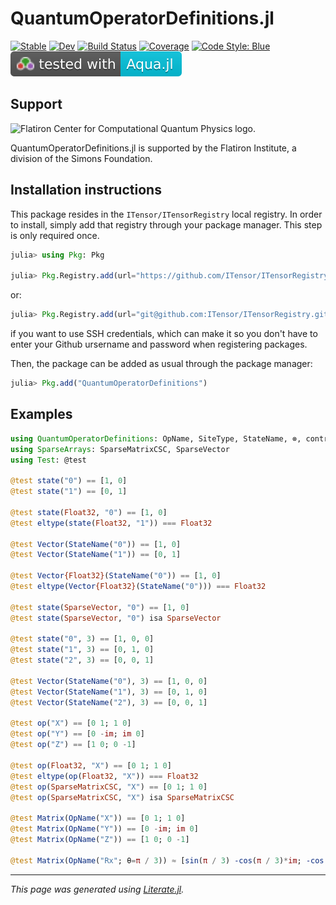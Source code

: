 # QuantumOperatorDefinitions.jl

[![Stable](https://img.shields.io/badge/docs-stable-blue.svg)](https://itensor.github.io/QuantumOperatorDefinitions.jl/stable/)
[![Dev](https://img.shields.io/badge/docs-dev-blue.svg)](https://itensor.github.io/QuantumOperatorDefinitions.jl/dev/)
[![Build Status](https://github.com/ITensor/QuantumOperatorDefinitions.jl/actions/workflows/Tests.yml/badge.svg?branch=main)](https://github.com/ITensor/QuantumOperatorDefinitions.jl/actions/workflows/Tests.yml?query=branch%3Amain)
[![Coverage](https://codecov.io/gh/ITensor/QuantumOperatorDefinitions.jl/branch/main/graph/badge.svg)](https://codecov.io/gh/ITensor/QuantumOperatorDefinitions.jl)
[![Code Style: Blue](https://img.shields.io/badge/code%20style-blue-4495d1.svg)](https://github.com/invenia/BlueStyle)
[![Aqua](https://raw.githubusercontent.com/JuliaTesting/Aqua.jl/master/badge.svg)](https://github.com/JuliaTesting/Aqua.jl)

## Support

<picture>
  <source media="(prefers-color-scheme: dark)" width="20%" srcset="docs/src/assets/
CQ-dark.png">
  <img alt="Flatiron Center for Computational Quantum Physics logo." width="20%" sr
="docs/src/assets/CCQ.png">
</picture>


QuantumOperatorDefinitions.jl is supported by the Flatiron Institute, a division of the Simons Foundation.

## Installation instructions

This package resides in the `ITensor/ITensorRegistry` local registry.
In order to install, simply add that registry through your package manager.
This step is only required once.
```julia
julia> using Pkg: Pkg

julia> Pkg.Registry.add(url="https://github.com/ITensor/ITensorRegistry")
```
or:
```julia
julia> Pkg.Registry.add(url="git@github.com:ITensor/ITensorRegistry.git")
```
if you want to use SSH credentials, which can make it so you don't have to enter your Github ursername and password when registering packages.

Then, the package can be added as usual through the package manager:

```julia
julia> Pkg.add("QuantumOperatorDefinitions")
```

## Examples

````julia
using QuantumOperatorDefinitions: OpName, SiteType, StateName, ⊗, controlled, op, state
using SparseArrays: SparseMatrixCSC, SparseVector
using Test: @test

@test state("0") == [1, 0]
@test state("1") == [0, 1]

@test state(Float32, "0") == [1, 0]
@test eltype(state(Float32, "1")) === Float32

@test Vector(StateName("0")) == [1, 0]
@test Vector(StateName("1")) == [0, 1]

@test Vector{Float32}(StateName("0")) == [1, 0]
@test eltype(Vector{Float32}(StateName("0"))) === Float32

@test state(SparseVector, "0") == [1, 0]
@test state(SparseVector, "0") isa SparseVector

@test state("0", 3) == [1, 0, 0]
@test state("1", 3) == [0, 1, 0]
@test state("2", 3) == [0, 0, 1]

@test Vector(StateName("0"), 3) == [1, 0, 0]
@test Vector(StateName("1"), 3) == [0, 1, 0]
@test Vector(StateName("2"), 3) == [0, 0, 1]

@test op("X") == [0 1; 1 0]
@test op("Y") == [0 -im; im 0]
@test op("Z") == [1 0; 0 -1]

@test op(Float32, "X") == [0 1; 1 0]
@test eltype(op(Float32, "X")) === Float32
@test op(SparseMatrixCSC, "X") == [0 1; 1 0]
@test op(SparseMatrixCSC, "X") isa SparseMatrixCSC

@test Matrix(OpName("X")) == [0 1; 1 0]
@test Matrix(OpName("Y")) == [0 -im; im 0]
@test Matrix(OpName("Z")) == [1 0; 0 -1]

@test Matrix(OpName("Rx"; θ=π / 3)) ≈ [sin(π / 3) -cos(π / 3)*im; -cos(π / 3)*im sin(π / 3)]
````

---

*This page was generated using [Literate.jl](https://github.com/fredrikekre/Literate.jl).*

